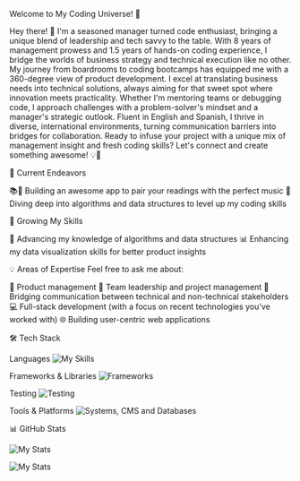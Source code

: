 Welcome to My Coding Universe! 🚀

Hey there! 👋 I'm a seasoned manager turned code enthusiast, bringing a unique blend of leadership and tech savvy to the table. With 8 years of management prowess and 1.5 years of hands-on coding experience, I bridge the worlds of business strategy and technical execution like no other. My journey from boardrooms to coding bootcamps has equipped me with a 360-degree view of product development. I excel at translating business needs into technical solutions, always aiming for that sweet spot where innovation meets practicality. Whether I'm mentoring teams or debugging code, I approach challenges with a problem-solver's mindset and a manager's strategic outlook. Fluent in English and Spanish, I thrive in diverse, international environments, turning communication barriers into bridges for collaboration. Ready to infuse your project with a unique mix of management insight and fresh coding skills? Let's connect and create something awesome! 💡🚀

🔭 Current Endeavors

📚🎵 Building an awesome app to pair your readings with the perfect music
🧠 Diving deep into algorithms and data structures to level up my coding skills

🌱 Growing My Skills

🧮 Advancing my knowledge of algorithms and data structures
📊 Enhancing my data visualization skills for better product insights

💡 Areas of Expertise
Feel free to ask me about:

🚀 Product management
👥 Team leadership and project management
🔗 Bridging communication between technical and non-technical stakeholders
💻 Full-stack development (with a focus on recent technologies you've worked with)
🌐 Building user-centric web applications

🛠️ Tech Stack

Languages
![My Skills](https://skillicons.dev/icons?i=js,html,css,py,ruby,ts)

Frameworks & Libraries
![Frameworks](https://skillicons.dev/icons?i=bootstrap,express,jquery,nestjs,nodejs,rails,react,sass,vite)

Testing
![Testing](https://skillicons.dev/icons?i=cypress,jest)

Tools & Platforms
![Systems, CMS and Databases](https://skillicons.dev/icons?i=git,github,postgres,prisma,redis,selenium)

📊 GitHub Stats

![My Stats]([https://skillicons.dev/icons?i=js,html,css,py,ruby,ts](https://github-readme-stats.vercel.app/api?username=aleaguilar01&show_icons=true&theme=radical))

![My Stats]([[https://skillicons.dev/icons?i=js,html,css,py,ruby,ts](https://github-readme-stats.vercel.app/api?username=aleaguilar01&show_icons=true&theme=radical](https://github.com/aleaguilar01/github-readme-stats)))




